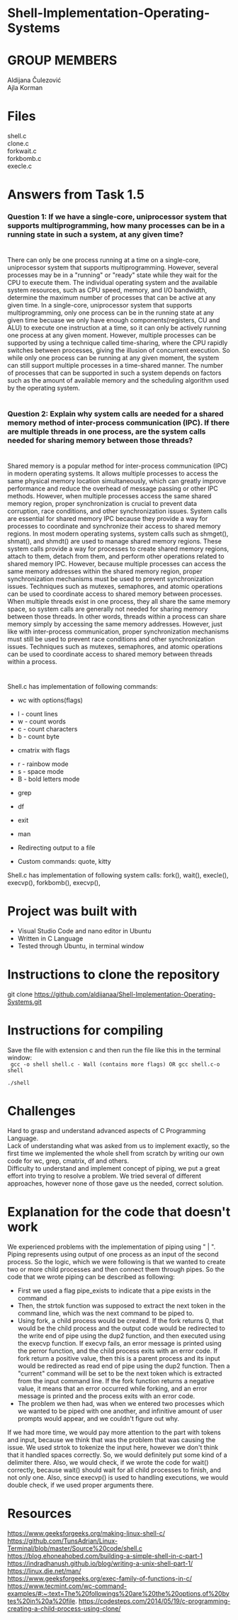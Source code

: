 # Shell-Implementation-Operating-Systems
# GROUP MEMBERS
Aldijana Čulezović <br />
Ajla Korman

# Files
shell.c <br />
clone.c <br />
forkwait.c <br />
forkbomb.c <br />
execle.c <br />


# Answers from Task 1.5
### Question 1: If we have a single-core, uniprocessor system that supports multiprogramming, how many processes can be in a running state in such a system, at any given  time?
# 
There can only be one process running at a time on a single-core, uniprocessor system that supports multiprogramming. However, several processes may be in a "running" or "ready" state while they wait for the CPU to execute them. The individual operating system and the available system resources, such as CPU speed, memory, and I/O bandwidth, determine the maximum number of processes that can be active at any given time.
In a single-core, uniprocessor system that supports multiprogramming, only one process can be in the running state at any given time becuase we only have enough components(registers, CU and ALU) to  execute one instruction at a time, so it can only be actively running one process at any given moment. However,  multiple processes can be supported by using a technique called time-sharing, where the CPU rapidly switches between processes, giving the illusion of concurrent execution. So while only one process can be running at any given moment, the system can still support multiple processes in a time-shared manner. The number of processes that can be supported in such a system depends on factors such as the amount of available memory and the scheduling algorithm used by the operating system.
#
### Question 2: Explain why system calls are needed for a shared memory method of inter-process communication (IPC). If there are multiple threads in one process, are the system calls needed for sharing memory between those threads?
#
Shared memory is a popular method for inter-process communication (IPC) in modern operating systems. It allows multiple processes to access the same physical memory location simultaneously, which can greatly improve performance and reduce the overhead of message passing or other IPC methods.
However, when multiple processes access the same shared memory region, proper synchronization is crucial to prevent data corruption, race conditions, and other synchronization issues. System calls are essential for shared memory IPC because they provide a way for processes to coordinate and synchronize their access to shared memory regions.
In most modern operating systems, system calls such as shmget(), shmat(), and shmdt() are used to manage shared memory regions. These system calls provide a way for processes to create shared memory regions, attach to them, detach from them, and perform other operations related to shared memory IPC. However, because multiple processes can access the same memory addresses within the shared memory region, proper synchronization mechanisms must be used to prevent synchronization issues. Techniques such as mutexes, semaphores, and atomic operations can be used to coordinate access to shared memory between processes. When multiple threads exist in one process, they all share the same memory space, so system calls are generally not needed for sharing memory between those threads. In other words, threads within a process can share memory simply by accessing the same memory addresses. However, just like with inter-process communication, proper synchronization mechanisms must still be used to prevent race conditions and other synchronization issues. Techniques such as mutexes, semaphores, and atomic operations can be used to coordinate access to shared memory between threads within a process.



# 
Shell.c has implementation of following commands: <br />
  - wc with options(flags)
  * l - count lines
  * w - count words
  * c - count characters
  * b - count byte
  
  - cmatrix with flags
  * r - rainbow mode
  * s - space mode
  * B - bold letters mode
  
  - grep
  - df
  - exit
  - man
  - Redirecting output to a file
  
  - Custom commands: quote, kitty
  
Shell.c has implementation of following system calls: fork(), wait(), execle(), execvp(), forkbomb(), execvp(),

#
# Project was built with
- Visual Studio Code and nano editor in Ubuntu
- Written in C Language
- Tested through Ubuntu, in terminal window

# Instructions to clone the repository
git clone https://github.com/aldijanaa/Shell-Implementation-Operating-Systems.git
# Instructions for compiling
Save the file with extension c and then run the file like this in the terminal window: <br />
``` gcc -o shell shell.c - Wall (contains more flags) OR gcc shell.c-o shell``` <br/>

```./shell ``` <br/>

# Challenges
Hard to grasp and understand advanced aspects of C Programming Language. <br/>
Lack of understanding what was asked from us to implement exactly, so the first time we implemented the whole shell from scratch by writing our own code for wc, grep, cmatrix, df and others. <br/>
Difficulty to understand and implement concept of piping, we put a great effort into trying to resolve a problem. We tried several of different approaches, however none of those gave us the needed, correct solution. <br/>

# Explanation for the code that doesn't work
We experienced problems with the implementation of piping using " | ". Piping represents using output of one process as an input of the second process. So the logic, which we were following is that we wanted to create two or more child processes and then connect them through pipes. So the code that we wrote piping can be described as following:
- First we used a flag pipe_exists to indicate that a pipe exists in the command
- Then, the strtok function was supposed to extract the next token in the command line, which was the next command to be piped to.
- Using fork, a child process would be created. If the fork returns 0, that would be the child process and the output code would be redirected  to the write end of pipe using the dup2 function, and then executed using the execvp function. If execvp fails, an error message is printed using the perror function, and the child process exits with an error code. If fork return a positive value, then this is a parent process and its input would be redirected as read end of pipe using the dup2 function. Then a "current" command will be set to be the next token which is extracted from the input command line. If the fork function returns a negative value, it means that an error occurred while forking, and an error message is printed and the process exits with an error code.
- The problem we then had, was when we entered two processes which we wanted to be piped with one another, and infinitive amount of user prompts would appear, and we couldn't figure out why.

If we had more time, we would pay more attention to the part with tokens and input, because we think that was the problem that was causing the issue. We used strtok to tokenize the input here, however we don't think that it handled spaces correctly. So, we would definitely put some kind of a delimiter there. Also, we would check, if we wrote the code for wait() correctly, because wait() should wait for all child processes to finish, and not only one. Also, since execvp() is used to handling executions, we would double check, if we used proper arguments there.



# Resources
https://www.geeksforgeeks.org/making-linux-shell-c/
https://github.com/TunsAdrian/Linux-Terminal/blob/master/Source%20code/shell.c
https://blog.ehoneahobed.com/building-a-simple-shell-in-c-part-1
https://indradhanush.github.io/blog/writing-a-unix-shell-part-1/
https://linux.die.net/man/  
https://www.geeksforgeeks.org/exec-family-of-functions-in-c/
https://www.tecmint.com/wc-command-examples/#:~:text=The%20followings%20are%20the%20options,of%20bytes%20in%20a%20file.
https://codesteps.com/2014/05/19/c-programming-creating-a-child-process-using-clone/





